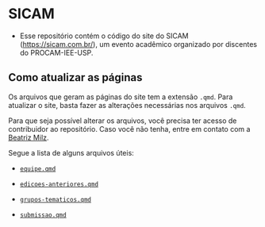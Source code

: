 # SICAM 

- Esse repositório contém o código do site do SICAM (<https://sicam.com.br/>), um evento acadêmico organizado por discentes do PROCAM-IEE-USP.

## Como atualizar as páginas

Os arquivos que geram as páginas do site tem a extensão `.qmd`. Para atualizar o site, basta fazer as alterações necessárias nos arquivos `.qmd`. 


Para que seja possível alterar os arquivos, você precisa ter acesso de contribuidor ao repositório. Caso você não tenha, entre em contato com a [Beatriz Milz](https://github.com/beatrizmilz).

Segue a lista de alguns arquivos úteis:

- [`equipe.qmd`](https://github.com/sicam-iee-usp/site-sicam-v2/blob/main/equipe.qmd)

- [`edicoes-anteriores.qmd`](https://github.com/sicam-iee-usp/site-sicam-v2/blob/main/edicoes-anteriores.qmd)

- [`grupos-tematicos.qmd`](https://github.com/sicam-iee-usp/site-sicam-v2/blob/main/grupos-tematicos.qmd)

- [`submissao.qmd`](https://github.com/sicam-iee-usp/site-sicam-v2/blob/main/submissao.qmd)

